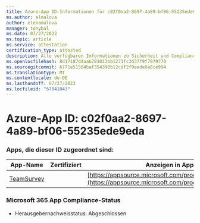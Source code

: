 ```yaml
---
title: Azure-App ID-Informationen für c02f0aa2-8697-4a89-bf06-55235ede9eda
ms.author: elmalova
author: elenamalova
manager: tonybal
ms.date: 07/27/2022
ms.topic: article
ms.service: attestation
certification_type: attested
description: Alle verfügbaren Informationen zu Sicherheit und Compliance für c02f0aa2-8697-4a89-bf06-55235ede9eda.
ms.openlocfilehash: 8d17187d4aab781013bb1271fc3d37f9f7979770
ms.sourcegitcommit: 6771e51564baf354398b12cdf2f9eede6a8ce994
ms.translationtype: MT
ms.contentlocale: de-DE
ms.lasthandoff: 07/27/2022
ms.locfileid: "67041043"
---
```

# <a name="azure-app-id-c02f0aa2-8697-4a89-bf06-55235ede9eda"></a>Azure-App ID: c02f0aa2-8697-4a89-bf06-55235ede9eda


### <a name="apps-associated-with-this-id"></a>Apps, die dieser ID zugeordnet sind:
| **App-Name** | **Zertifiziert** | **Anzeigen in AppSource** |
|--------------|---------------|-----------------------|
| [TeamSurvey](../forward/WA200004182.md) |  | [https://appsource.microsoft.com/product/office/WA200004182](https://appsource.microsoft.com/product/office/WA200004182) |

### <a name="microsoft-365-app-compliance-status"></a>Microsoft 365 App Compliance-Status
- Herausgebernachweisstatus: Abgeschlossen
